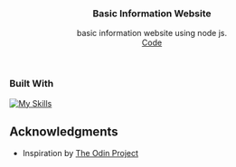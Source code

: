 <h3 align="center">Basic Information Website</h3>

  <p align="center">
    basic information website using node js.  
    <br />
    <a href="https://replit.com/@NotSanta20/basic-info-website" target="_blank">Code</a>
  </p>
</div>
<br>

<!-- ABOUT THE PROJECT -->

### Built With

[![My Skills](https://skillicons.dev/icons?i=js,nodejs,html)](https://skillicons.dev)

<!-- ACKNOWLEDGMENTS -->

## Acknowledgments

- Inspiration by <a href="https://www.theodinproject.com/lessons/nodejs-basic-informational-site" target="_blank">The Odin Project</a>
